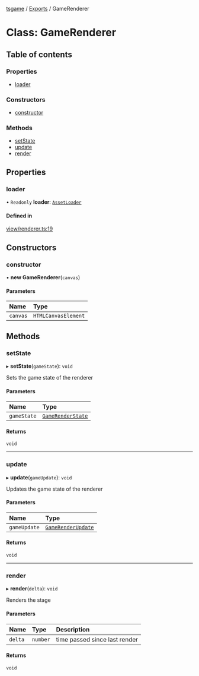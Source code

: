 [tsgame](../README.md) / [Exports](../modules.md) / GameRenderer

# Class: GameRenderer

## Table of contents

### Properties

- [loader](GameRenderer.md#loader)

### Constructors

- [constructor](GameRenderer.md#constructor)

### Methods

- [setState](GameRenderer.md#setstate)
- [update](GameRenderer.md#update)
- [render](GameRenderer.md#render)

## Properties

### loader

• `Readonly` **loader**: [`AssetLoader`](AssetLoader.md)

#### Defined in

[view/renderer.ts:19](https://github.com/ashleycheung/tsgame/blob/dbeac6a/src/view/renderer.ts#L19)

## Constructors

### constructor

• **new GameRenderer**(`canvas`)

#### Parameters

| Name | Type |
| :------ | :------ |
| `canvas` | `HTMLCanvasElement` |

## Methods

### setState

▸ **setState**(`gameState`): `void`

Sets the game state of the renderer

#### Parameters

| Name | Type |
| :------ | :------ |
| `gameState` | [`GameRenderState`](../interfaces/GameRenderState.md) |

#### Returns

`void`

___

### update

▸ **update**(`gameUpdate`): `void`

Updates the game state of the renderer

#### Parameters

| Name | Type |
| :------ | :------ |
| `gameUpdate` | [`GameRenderUpdate`](../interfaces/GameRenderUpdate.md) |

#### Returns

`void`

___

### render

▸ **render**(`delta`): `void`

Renders the stage

#### Parameters

| Name | Type | Description |
| :------ | :------ | :------ |
| `delta` | `number` | time passed since last render |

#### Returns

`void`
